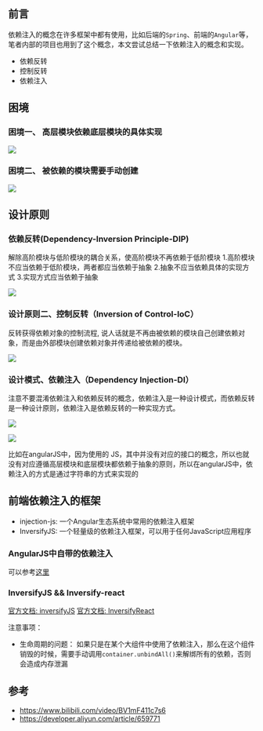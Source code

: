 ## 前言

依赖注入的概念在许多框架中都有使用，比如后端的`Spring`、前端的`Angular`等，笔者内部的项目也用到了这个概念，本文尝试总结一下依赖注入的概念和实现。

- 依赖反转
- 控制反转
- 依赖注入

## 困境


### 困境一、 高层模块依赖底层模块的具体实现
![](https://cdn.jsdelivr.net/gh/chenxiaoyao6228/cloudimg@main/2023/DI-struggle-1.png)

### 困境二、 被依赖的模块需要手动创建
![](https://cdn.jsdelivr.net/gh/chenxiaoyao6228/cloudimg@main/2023/DI-struggle-2.png)


## 设计原则

### 依赖反转(Dependency-Inversion Principle-DIP)

解除高阶模块与低阶模块的耦合关系，使高阶模块不再依赖于低阶模块
1.高阶模块不应当依赖于低阶模块，两者都应当依赖于抽象
2.抽象不应当依赖具体的实现方式
3.实现方式应当依赖于抽象

![](https://cdn.jsdelivr.net/gh/chenxiaoyao6228/cloudimg@main/2023/DI-design-pattern-1.png)

### 设计原则二、控制反转（Inversion of Control-IoC）

反转获得依赖对象的控制流程, 说人话就是不再由被依赖的模块自己创建依赖对象，而是由外部模块创建依赖对象并传递给被依赖的模块。

![](https://cdn.jsdelivr.net/gh/chenxiaoyao6228/cloudimg@main/2023/DI-design-pattern-2.png)


### 设计模式、依赖注入（Dependency Injection-DI）

注意不要混淆依赖注入和依赖反转的概念，依赖注入是一种设计模式，而依赖反转是一种设计原则，依赖注入是依赖反转的一种实现方式。

![](https://cdn.jsdelivr.net/gh/chenxiaoyao6228/cloudimg@main/2023/DI-design-pattern-3.png)


![](https://cdn.jsdelivr.net/gh/chenxiaoyao6228/cloudimg@main/2023/DI-design-pattern-4.png)

比如在angularJS中，因为使用的 JS，其中并没有对应的接口的概念，所以也就没有对应遵循高层模块和底层模块都依赖于抽象的原则，所以在angularJS中，依赖注入的方式是通过字符串的方式来实现的

## 前端依赖注入的框架

- injection-js: 一个Angular生态系统中常用的依赖注入框架
- InversifyJS: 一个轻量级的依赖注入框架，可以用于任何JavaScript应用程序


### AngularJS中自带的依赖注入

可以参考[这里](https://github.com/chenxiaoyao6228/angular-tiny/blob/master/src/injector.js)


### InversifyJS && Inversify-react

[官方文档: inversifyJS](https://github.com/inversify/InversifyJS)
[官方文档: InversifyReact](https://www.npmjs.com/package/inversify-react)

注意事项：

- 生命周期的问题： 如果只是在某个大组件中使用了依赖注入，那么在这个组件销毁的时候，需要手动调用`container.unbindAll()`来解绑所有的依赖，否则会造成内存泄漏

## 参考

- https://www.bilibili.com/video/BV1mF411c7s6
- https://developer.aliyun.com/article/659771
